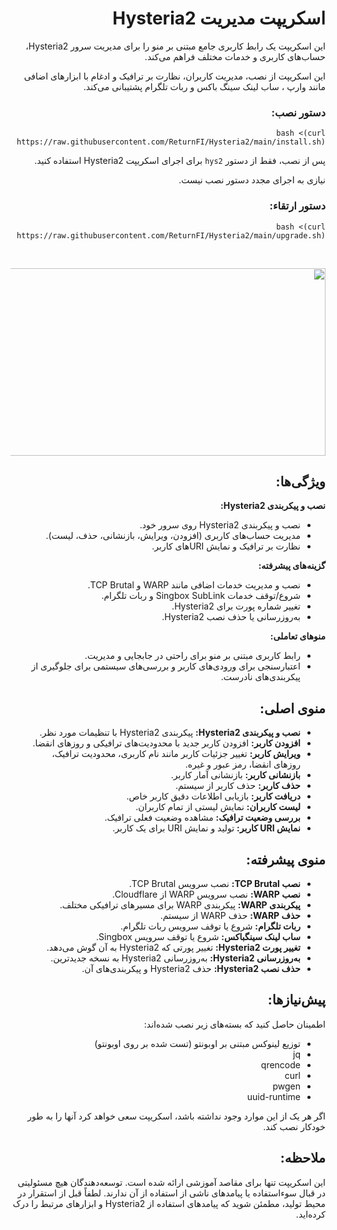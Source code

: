 <div dir="rtl">

# اسکریپت مدیریت Hysteria2

این اسکریپت یک رابط کاربری جامع مبتنی بر منو را برای مدیریت سرور Hysteria2، حساب‌های کاربری و خدمات مختلف فراهم می‌کند.

این اسکریپت از نصب، مدیریت کاربران، نظارت بر ترافیک و ادغام با ابزارهای اضافی مانند وارپ ، ساب لینک سینگ باکس و ربات تلگرام پشتیبانی می‌کند.

### دستور نصب:
```shell
bash <(curl https://raw.githubusercontent.com/ReturnFI/Hysteria2/main/install.sh)
```
پس از نصب، فقط از دستور `hys2` برای اجرای اسکریپت Hysteria2 استفاده کنید.

نیازی به اجرای مجدد دستور نصب نیست.

### دستور ارتقاء:
```shell
bash <(curl https://raw.githubusercontent.com/ReturnFI/Hysteria2/main/upgrade.sh)
```

<br />
<p align="center">
<img src="https://github.com/user-attachments/assets/57e544cb-7456-4fe7-adea-e9dd17a7c83b" width="600" height="300">
<p/>

## ویژگی‌ها:

**نصب و پیکربندی Hysteria2:**

  - نصب و پیکربندی Hysteria2 روی سرور خود.
  - مدیریت حساب‌های کاربری (افزودن، ویرایش، بازنشانی، حذف، لیست).
  - نظارت بر ترافیک و نمایش URIهای کاربر.

**گزینه‌های پیشرفته:**

  - نصب و مدیریت خدمات اضافی مانند WARP و TCP Brutal.
  - شروع/توقف خدمات Singbox SubLink و ربات تلگرام.
  - تغییر شماره پورت برای Hysteria2.
  - به‌روزرسانی یا حذف نصب Hysteria2.

**منوهای تعاملی:**

  - رابط کاربری مبتنی بر منو برای راحتی در جابجایی و مدیریت.
  - اعتبارسنجی برای ورودی‌های کاربر و بررسی‌های سیستمی برای جلوگیری از پیکربندی‌های نادرست.

## منوی اصلی:
  
- **نصب و پیکربندی Hysteria2:** پیکربندی Hysteria2 با تنظیمات مورد نظر.
- **افزودن کاربر:** افزودن کاربر جدید با محدودیت‌های ترافیکی و روزهای انقضا.
- **ویرایش کاربر:** تغییر جزئیات کاربر مانند نام کاربری، محدودیت ترافیک، روزهای انقضا، رمز عبور و غیره.
- **بازنشانی کاربر:** بازنشانی آمار کاربر.
- **حذف کاربر:** حذف کاربر از سیستم.
- **دریافت کاربر:** بازیابی اطلاعات دقیق کاربر خاص.
- **لیست کاربران:** نمایش لیستی از تمام کاربران.
- **بررسی وضعیت ترافیک:** مشاهده وضعیت فعلی ترافیک.
- **نمایش URI کاربر:** تولید و نمایش URI برای یک کاربر.

## منوی پیشرفته:

   - **نصب TCP Brutal:** نصب سرویس TCP Brutal.
  - **نصب WARP:** نصب سرویس WARP از Cloudflare.
  - **پیکربندی WARP:** پیکربندی WARP برای مسیرهای ترافیکی مختلف.
  - **حذف WARP:** حذف WARP از سیستم.
  - **ربات تلگرام:** شروع یا توقف سرویس ربات تلگرام.
  - **ساب لینک سینگباکس:** شروع یا توقف سرویس Singbox.
  - **تغییر پورت Hysteria2:** تغییر پورتی که Hysteria2 به آن گوش می‌دهد.
  - **به‌روزرسانی Hysteria2:** به‌روزرسانی Hysteria2 به نسخه جدیدترین.
  - **حذف نصب Hysteria2:** حذف Hysteria2 و پیکربندی‌های آن.

## پیش‌نیازها:
اطمینان حاصل کنید که بسته‌های زیر نصب شده‌اند:

- توزیع لینوکس مبتنی بر اوبونتو (تست شده بر روی اوبونتو)
- jq
- qrencode
- curl
- pwgen
- uuid-runtime

اگر هر یک از این موارد وجود نداشته باشد، اسکریپت سعی خواهد کرد آنها را به طور خودکار نصب کند.


## ملاحظه:

این اسکریپت تنها برای مقاصد آموزشی ارائه شده است. توسعه‌دهندگان هیچ مسئولیتی در قبال سوءاستفاده یا پیامدهای ناشی از استفاده از آن ندارند. لطفاً قبل از استقرار در محیط تولید، مطمئن شوید که پیامدهای استفاده از Hysteria2 و ابزارهای مرتبط را درک کرده‌اید.
